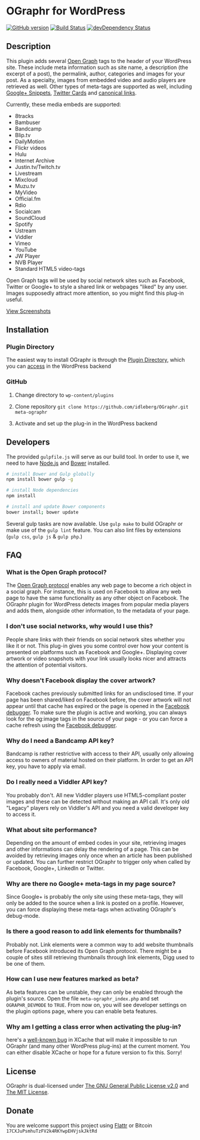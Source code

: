 # OGraphr for WordPress

[![GitHub version](https://badge.fury.io/gh/idleberg%2FOGraphr.svg)](http://badge.fury.io/gh/idleberg%2FOGraphr) [![Build Status](https://secure.travis-ci.org/idleberg/OGraphr.svg)](http://travis-ci.org/idleberg/OGraphr) [![devDependency Status](https://david-dm.org/idleberg/OGraphr/dev-status.svg)](https://david-dm.org/idleberg/OGraphr#info=devDependencies)

## Description

This plugin adds several [Open Graph][1] tags to the header of your WordPress site. These include meta information such as site name, a description (the excerpt of a post), the permalink, author, categories and images for your post. As a specialty, images from embedded video and audio players are retrieved as well. Other types of meta-tags are supported as well, including [Google+ Snippets][2], [Twitter Cards][3] and [canonical links][4].

Currently, these media embeds are supported:

* 8tracks
* Bambuser
* Bandcamp
* Blip.tv
* DailyMotion
* Flickr videos
* Hulu
* Internet Archive
* Justin.tv/Twitch.tv
* Livestream
* Mixcloud
* Muzu.tv
* MyVideo
* Official.fm
* Rdio
* Socialcam
* SoundCloud
* Spotify
* Ustream
* Viddler
* Vimeo
* YouTube
* JW Player
* NVB Player
* Standard HTML5 video-tags

Open Graph tags will be used by social network sites such as Facebook, Twitter or Google+ to style a shared link or webpages "liked" by any user. Images supposedly attract more attention, so you might find this plug-in useful.

[View Screenshots](http://wordpress.org/plugins/meta-ographr/screenshots/)

## Installation

### Plugin Directory

The easiest way to install OGraphr is through the [Plugin Directory](http://wordpress.org/plugins/meta-ographr/), which you can [access](http://codex.wordpress.org/Managing_Plugins) in the WordPress backend

### GitHub

1. Change directory to `wp-content/plugins`

2. Clone repository `git clone https://github.com/idleberg/OGraphr.git meta-ographr`

3. Activate and set up the plug-in in the WordPress backend

## Developers

The provided `gulpfile.js` will serve as our build tool. In order to use it, we need to have [Node.js](http://nodejs.org/download/) and [Bower](http://bower.io/) installed.

```bash
# install Bower and Gulp globally
npm install bower gulp -g

# install Node dependencies
npm install

# install and update Bower components
bower install; bower update
```

Several gulp tasks are now available. Use `gulp make` to build OGraphr or make use of the `gulp lint` feature. You can also lint files by extensions (`gulp css`, `gulp js` & `gulp php`.)

## FAQ

### What is the Open Graph protocol?

The [Open Graph protocol](http://ogp.me/) enables any web page to become a rich object in a social graph. For instance, this is used on Facebook to allow any web page to have the same functionality as any other object on Facebook. The OGraphr plugin for WordPress detects images from popular media players and adds them, alongside other information, to the metadata of your page.

### I don't use social networks, why would I use this?

People share links with their friends on social network sites whether you like it or not. This plug-in gives you some control over how your content is presented on platforms such as Facebook and Google+. Displaying cover artwork or video snapshots with your link usually looks nicer and attracts the attention of potential visitors.

### Why doesn't Facebook display the cover artwork?

Facebook caches previously submitted links for an undisclosed time. If your page has been shared/liked on Facebook before, the cover artwork will not appear until that cache has expired or the page is opened in the [Facebook debugger](http://developers.facebook.com/tools/debug). To make sure the plugin is active and working, you can always look for the og:image tags in the source of your page - or you can force a cache refresh using the [Facebook debugger](http://developers.facebook.com/tools/debug).

### Why do I need a Bandcamp API key?

Bandcamp is rather restrictive with access to their API, usually only allowing access to owners of material hosted on their platform. In order to get an API key, you have to apply via email.

### Do I really need a Viddler API key?

You probably don't. All new Viddler players use HTML5-compliant poster images and these can be detected without making an API call. It's only old "Legacy" players rely on Viddler's API and you need a valid developer key to access it.

### What about site performance?

Depending on the amount of embed codes in your site, retrieving images and other informations can delay the rendering of a page. This can be avoided by retrieving images only once when an article has been published or updated. You can further restrict OGraphr to trigger only when called by Facebook, Google+, LinkedIn or Twitter.

### Why are there no Google+ meta-tags in my page source?

Since Google+ is probably the only site using these meta-tags, they will only be added to the source when a link is posted on a profile. However, you can force displaying these meta-tags when activating OGraphr's debug-mode.

### Is there a good reason to add link elements for thumbnails?

Probably not. Link elements were a common way to add website thumbnails before Facebook introduced its Open Graph protocol. There might be a couple of sites still retrieving thumbnails through link elements, Digg used to be one of them.

### How can I use new features marked as beta?

As beta features can be unstable, they can only be enabled through the plugin's source. Open the file `meta-ographr_index.php` and set `OGRAPHR_DEVMODE` to `TRUE`. From now on, you will see developer settings on the plugin options page, where you can enable beta features.

### Why am I getting a class error when activating the plug-in?

here's a [well-known bug](http://xcache.lighttpd.net/ticket/300) in XCache that will make it impossible to run OGraphr (and many other WordPress plug-ins) at the current moment. You can either disable XCache or hope for a future version to fix this. Sorry!

## License

OGraphr is dual-licensed under [The GNU General Public License v2.0][5] and [The MIT License][6].

## Donate

You are welcome support this project using [Flattr](https://flattr.com/submit/auto?user_id=idleberg&url=https://github.com/idleberg/OGraphr) or Bitcoin `17CXJuPsmhuTzFV2k4RKYwpEHVjskJktRd`

[1]: http://ogp.me/
[2]: https://developers.google.com/+/plugins/snippet/
[3]: https://dev.twitter.com/docs/cards
[4]: http://developers.whatwg.org/links.html
[5]: http://www.gnu.org/licenses/gpl-2.0.html
[6]: http://opensource.org/licenses/MIT
